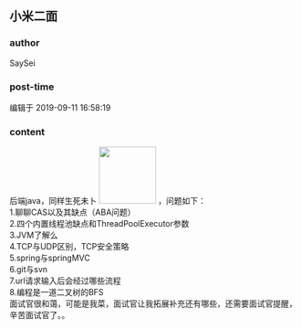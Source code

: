 ## 小米二面
### author 
SaySei
### post-time 

编辑于  2019-09-11 16:58:19
### content 
<div class="post-topic-des nc-post-content">
 <div>
  后端java，同样生死未卜
  <img data-card-emoji="[哭笑]" height="100px" src="https://uploadfiles.nowcoder.com/images/20191018/468200_1571397817785_7B6FBD4C592D356E087A0F1053751007" width="100px"/>
  ，问题如下：
 </div>
 <div>
  1.聊聊CAS以及其缺点（ABA问题）
 </div>
 <div>
  2.四个内置线程池缺点和ThreadPoolExecutor参数
 </div>
 <div>
  3.JVM了解么
 </div>
 <div>
  4.TCP与UDP区别，TCP安全策略
 </div>
 <div>
  5.spring与springMVC
 </div>
 <div>
  6.git与svn
 </div>
 <div>
  7.url请求输入后会经过哪些流程
 </div>
 <div>
  8.编程是一道二叉树的BFS
 </div>
 <div>
  面试官很和蔼，可能是我菜，面试官让我拓展补充还有哪些，还需要面试官提醒，辛苦面试官了。。
 </div>
</div>
